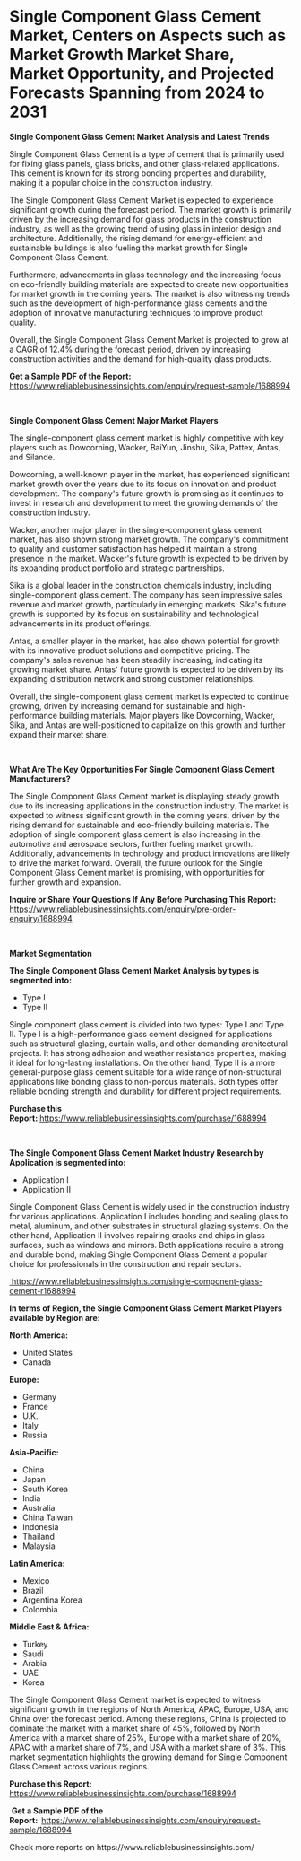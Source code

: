 <p><h1>Single Component Glass Cement Market, Centers on Aspects such as Market Growth Market Share, Market Opportunity, and Projected Forecasts Spanning from 2024 to 2031</h1></p><p><strong>Single Component Glass Cement Market Analysis and Latest Trends</strong></p>
<p><p>Single Component Glass Cement is a type of cement that is primarily used for fixing glass panels, glass bricks, and other glass-related applications. This cement is known for its strong bonding properties and durability, making it a popular choice in the construction industry.</p><p>The Single Component Glass Cement Market is expected to experience significant growth during the forecast period. The market growth is primarily driven by the increasing demand for glass products in the construction industry, as well as the growing trend of using glass in interior design and architecture. Additionally, the rising demand for energy-efficient and sustainable buildings is also fueling the market growth for Single Component Glass Cement.</p><p>Furthermore, advancements in glass technology and the increasing focus on eco-friendly building materials are expected to create new opportunities for market growth in the coming years. The market is also witnessing trends such as the development of high-performance glass cements and the adoption of innovative manufacturing techniques to improve product quality.</p><p>Overall, the Single Component Glass Cement Market is projected to grow at a CAGR of 12.4% during the forecast period, driven by increasing construction activities and the demand for high-quality glass products.</p></p>
<p><strong>Get a Sample PDF of the Report:&nbsp;</strong> <a href="https://www.reliablebusinessinsights.com/enquiry/request-sample/1688994">https://www.reliablebusinessinsights.com/enquiry/request-sample/1688994</a></p>
<p>&nbsp;</p>
<p><strong>Single Component Glass Cement Major Market Players</strong></p>
<p><p>The single-component glass cement market is highly competitive with key players such as Dowcorning, Wacker, BaiYun, Jinshu, Sika, Pattex, Antas, and Silande. </p><p>Dowcorning, a well-known player in the market, has experienced significant market growth over the years due to its focus on innovation and product development. The company's future growth is promising as it continues to invest in research and development to meet the growing demands of the construction industry.</p><p>Wacker, another major player in the single-component glass cement market, has also shown strong market growth. The company's commitment to quality and customer satisfaction has helped it maintain a strong presence in the market. Wacker's future growth is expected to be driven by its expanding product portfolio and strategic partnerships.</p><p>Sika is a global leader in the construction chemicals industry, including single-component glass cement. The company has seen impressive sales revenue and market growth, particularly in emerging markets. Sika's future growth is supported by its focus on sustainability and technological advancements in its product offerings.</p><p>Antas, a smaller player in the market, has also shown potential for growth with its innovative product solutions and competitive pricing. The company's sales revenue has been steadily increasing, indicating its growing market share. Antas' future growth is expected to be driven by its expanding distribution network and strong customer relationships. </p><p>Overall, the single-component glass cement market is expected to continue growing, driven by increasing demand for sustainable and high-performance building materials. Major players like Dowcorning, Wacker, Sika, and Antas are well-positioned to capitalize on this growth and further expand their market share.</p></p>
<p>&nbsp;</p>
<p><strong>What Are The Key Opportunities For Single Component Glass Cement Manufacturers?</strong></p>
<p><p>The Single Component Glass Cement market is displaying steady growth due to its increasing applications in the construction industry. The market is expected to witness significant growth in the coming years, driven by the rising demand for sustainable and eco-friendly building materials. The adoption of single component glass cement is also increasing in the automotive and aerospace sectors, further fueling market growth. Additionally, advancements in technology and product innovations are likely to drive the market forward. Overall, the future outlook for the Single Component Glass Cement market is promising, with opportunities for further growth and expansion.</p></p>
<p><strong>Inquire or Share Your Questions If Any Before Purchasing This Report:</strong> <a href="https://www.reliablebusinessinsights.com/enquiry/pre-order-enquiry/1688994">https://www.reliablebusinessinsights.com/enquiry/pre-order-enquiry/1688994</a></p>
<p>&nbsp;</p>
<p><strong>Market Segmentation</strong></p>
<p><strong>The Single Component Glass Cement Market Analysis by types is segmented into:</strong></p>
<p><ul><li>Type I</li><li>Type II</li></ul></p>
<p><p>Single component glass cement is divided into two types: Type I and Type II. Type I is a high-performance glass cement designed for applications such as structural glazing, curtain walls, and other demanding architectural projects. It has strong adhesion and weather resistance properties, making it ideal for long-lasting installations. On the other hand, Type II is a more general-purpose glass cement suitable for a wide range of non-structural applications like bonding glass to non-porous materials. Both types offer reliable bonding strength and durability for different project requirements.</p></p>
<p><strong>Purchase this Report:&nbsp;</strong><a href="https://www.reliablebusinessinsights.com/purchase/1688994">https://www.reliablebusinessinsights.com/purchase/1688994</a></p>
<p>&nbsp;</p>
<p><strong>The Single Component Glass Cement Market Industry Research by Application is segmented into:</strong></p>
<p><ul><li>Application I</li><li>Application II</li></ul></p>
<p><p>Single Component Glass Cement is widely used in the construction industry for various applications. Application I includes bonding and sealing glass to metal, aluminum, and other substrates in structural glazing systems. On the other hand, Application II involves repairing cracks and chips in glass surfaces, such as windows and mirrors. Both applications require a strong and durable bond, making Single Component Glass Cement a popular choice for professionals in the construction and repair sectors.</p></p>
<p><a href="https://www.reliablebusinessinsights.com/single-component-glass-cement-r1688994">&nbsp;https://www.reliablebusinessinsights.com/single-component-glass-cement-r1688994</a></p>
<p><strong>In terms of Region, the Single Component Glass Cement Market Players available by Region are:</strong></p>
<p>
    <p> <strong> North America: </strong>
        <ul>
            <li>United States</li>
            <li>Canada</li>
        </ul>
        </p> 
    <p> <strong> Europe: </strong>
        <ul>
            <li>Germany</li>
            <li>France</li>
            <li>U.K.</li>
            <li>Italy</li>
            <li>Russia</li>
        </ul>
        </p> 
    <p> <strong> Asia-Pacific: </strong>
        <ul>
            <li>China</li>
            <li>Japan</li>
            <li>South Korea</li>
            <li>India</li>
            <li>Australia</li>
            <li>China Taiwan</li>
            <li>Indonesia</li>
            <li>Thailand</li>
            <li>Malaysia</li>
        </ul>
        </p> 
    <p> <strong> Latin America: </strong>
        <ul>
            <li>Mexico</li>
            <li>Brazil</li>
            <li>Argentina Korea</li>
            <li>Colombia</li>
        </ul>
        </p> 
    <p> <strong> Middle East & Africa: </strong>
        <ul>
            <li>Turkey</li>
            <li>Saudi</li>
            <li>Arabia</li>
            <li>UAE</li>
            <li>Korea</li>
        </ul>
    </p>
    </p>
<p><p>The Single Component Glass Cement market is expected to witness significant growth in the regions of North America, APAC, Europe, USA, and China over the forecast period. Among these regions, China is projected to dominate the market with a market share of 45%, followed by North America with a market share of 25%, Europe with a market share of 20%, APAC with a market share of 7%, and USA with a market share of 3%. This market segmentation highlights the growing demand for Single Component Glass Cement across various regions.</p></p>
<p><strong>Purchase this Report: </strong><a href="https://www.reliablebusinessinsights.com/purchase/1688994">https://www.reliablebusinessinsights.com/purchase/1688994</a></p>
<p>&nbsp;<strong>Get a Sample PDF of the Report:&nbsp;&nbsp;</strong><a href="https://www.reliablebusinessinsights.com/enquiry/request-sample/1688994">https://www.reliablebusinessinsights.com/enquiry/request-sample/1688994</a></p>
<p><strong></strong></p>
<p>Check more reports on https://www.reliablebusinessinsights.com/</p>